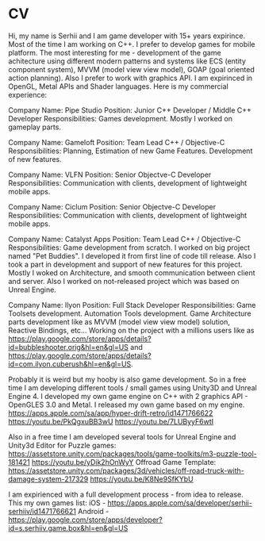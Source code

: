 # CV

Hi, my name is Serhii and I am game developer with 15+ years expirince. Most of the time I am working on C++. I prefer to develop games for mobile platform.
The most interesting for me - development of the game achitecture using different modern patterns and systems like ECS (entity component system), MVVM (model view view model), GOAP (goal oriented action planning). Also I prefer to work with graphics API. I am expirinced in OpenGL, Metal APIs and Shader languages.
Here is my commercial experience:

Company Name: Pipe Studio
Position: Junior C++ Developer / Middle C++ Developer
Responsibilities: Games development. Mostly I worked on gameplay parts.

Company Name: Gameloft
Position: Team Lead C++ / Objective-C
Responsibilities: Planning, Estimation of new Game Features. Development of new features. 

Company Name: VLFN
Position: Senior Objectve-C Developer
Responsibilities: Communication with clients, development of lightweight mobile apps.

Company Name: Ciclum
Position: Senior Objectve-C Developer
Responsibilities: Communication with clients, development of lightweight mobile apps.

Company Name: Catalyst Apps
Position: Team Lead C++ / Objective-C
Responsibilities: Game development from scratch. I worked on big project named "Pet Buddies". I developed it from first line of code till release. Also I took a part in development and support of new features for this project. Mostly I woked on Architecture, and smooth communication between client and server. Also I worked on not-released project which was based on Unreal Engine.

Company Name: Ilyon
Position: Full Stack Developer
Responsibilities: Game Toolsets development. Automation Tools development. Game Architecture parts development like as MVVM (model view view model) solution, Reactive Bindings, etc... Working on the project with a millions users like as https://play.google.com/store/apps/details?id=bubbleshooter.orig&hl=en&gl=US and https://play.google.com/store/apps/details?id=com.ilyon.cuberush&hl=en&gl=US.

Probably it is weird but my hooby is also game development. So in a free time I am developing different tools / small games using Unity3D and Unreal Engine 4.
I developed my own game engine on C++ with 2 graphics API - OpenGLES 3.0 and Metal. I released my own game based on my engine.
https://apps.apple.com/sa/app/hyper-drift-retro/id1471766622
https://youtu.be/PkQgxuBB3wU
https://youtu.be/7LUByyF6wtI

Also in a free time I am developed several tools for Unreal Engine and Unity3d
Editor for Puzzle games: https://assetstore.unity.com/packages/tools/game-toolkits/m3-puzzle-tool-181421
https://youtu.be/yDik2hOnWyY
Offroad Game Template: https://assetstore.unity.com/packages/3d/vehicles/off-road-truck-with-damage-system-217329
https://youtu.be/K8Ne9SfKYbU

I am expirienced with a full development process - from idea to release. This my own games list:
iOS - https://apps.apple.com/sa/developer/serhii-serhiiv/id1471766621
Android - https://play.google.com/store/apps/developer?id=s.serhiiv.game.box&hl=en&gl=US
